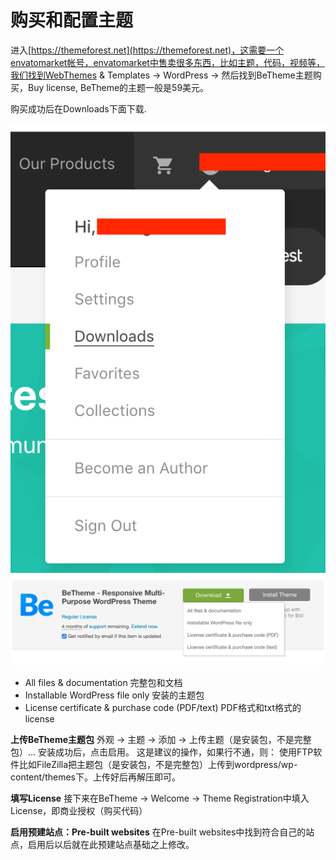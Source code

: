 # 购买和配置主题

进入[https://themeforest.net](https://themeforest.net)，这需要一个envatomarket帐号，envatomarket中售卖很多东西，比如主题，代码，视频等，我们找到WebThemes & Templates -> WordPress -> 然后找到BeTheme主题购买，Buy license, BeTheme的主题一般是59美元。

购买成功后在Downloads下面下载.

![](./images/1.png)
![](./images/2.png)

- All files & documentation 完整包和文档
- Installable WordPress file only 安装的主题包
- License certificate & purchase code (PDF/text) PDF格式和txt格式的license

**上传BeTheme主题包**
外观 -> 主题 -> 添加 -> 上传主题（是安装包，不是完整包）... 安装成功后，点击启用。
这是建议的操作，如果行不通，则：
使用FTP软件比如FileZilla把主题包（是安装包，不是完整包）上传到wordpress/wp-content/themes下。上传好后再解压即可。

**填写License**
接下来在BeTheme -> Welcome -> Theme Registration中填入License，即商业授权（购买代码）

**启用预建站点：Pre-built websites**
在Pre-built websites中找到符合自己的站点，启用后以后就在此预建站点基础之上修改。



